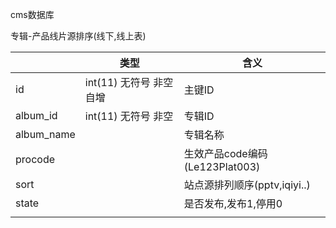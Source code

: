 cms数据库

专辑-产品线片源排序(线下,线上表)

|            | 类型                     | 含义                           |
| ---------- | ------------------------ | ------------------------------ |
| id         | int(11) 无符号 非空 自增 | 主键ID                         |
| album_id   | int(11) 无符号 非空      | 专辑ID                         |
| album_name |                          | 专辑名称                       |
| procode    |                          | 生效产品code编码(Le123Plat003) |
| sort       |                          | 站点源排列顺序(pptv,iqiyi..)   |
| state      |                          | 是否发布,发布1,停用0           |
|            |                          |                                |

